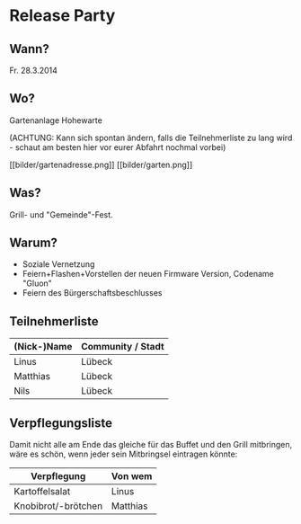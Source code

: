 # Release Party

## Wann?

Fr. 28.3.2014

## Wo?

Gartenanlage Hohewarte

(ACHTUNG: Kann sich spontan ändern, falls die Teilnehmerliste zu lang wird -
schaut am besten hier vor eurer Abfahrt nochmal vorbei)

[[bilder/gartenadresse.png]]
[[bilder/garten.png]]

## Was?

Grill- und "Gemeinde"-Fest.

## Warum?

* Soziale Vernetzung
* Feiern+Flashen+Vorstellen der neuen Firmware Version, Codename "Gluon"
* Feiern des Bürgerschaftsbeschlusses

## Teilnehmerliste

| (Nick-)Name | Community / Stadt |
|-------------|-------------------|
| Linus       | Lübeck            |
| Matthias    | Lübeck            |
| Nils        | Lübeck            |

## Verpflegungsliste

Damit nicht alle am Ende das gleiche für das Buffet und den Grill mitbringen, wäre es schön, wenn jeder sein Mitbringsel eintragen könnte:

| Verpflegung          | Von wem  |
|----------------------|----------|
| Kartoffelsalat       | Linus    |
| Knobibrot/-brötchen  | Matthias |